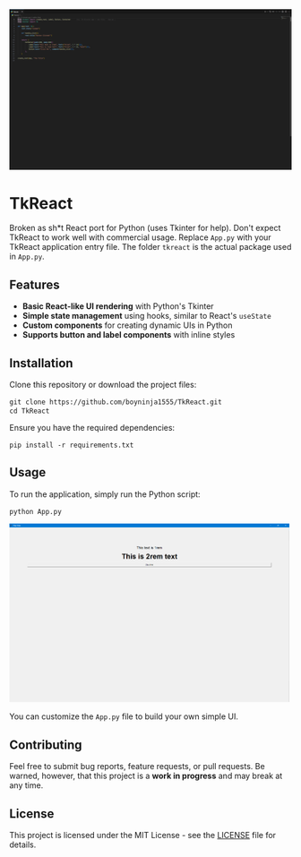<img src="img/code-example.png" width="800" />

# TkReact
Broken as sh*t React port for Python (uses Tkinter for help). Don't expect TkReact to work well with commercial usage.
Replace `App.py` with your TkReact application entry file.
The folder `tkreact` is the actual package used in `App.py`.

## Features
- **Basic React-like UI rendering** with Python's Tkinter
- **Simple state management** using hooks, similar to React's `useState`
- **Custom components** for creating dynamic UIs in Python
- **Supports button and label components** with inline styles

## Installation

Clone this repository or download the project files:

```shell
git clone https://github.com/boyninja1555/TkReact.git
cd TkReact
```

Ensure you have the required dependencies:

```shell
pip install -r requirements.txt
```

## Usage

To run the application, simply run the Python script:

```shell
python App.py
```

<img src="img/code-example-running.png" width="500" />

You can customize the `App.py` file to build your own simple UI.

## Contributing

Feel free to submit bug reports, feature requests, or pull requests. Be warned, however, that this project is a **work in progress** and may break at any time.

## License

This project is licensed under the MIT License - see the [LICENSE](LICENSE.md) file for details.
